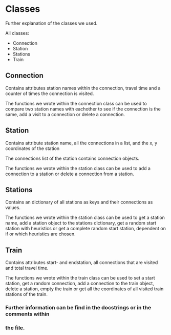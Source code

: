 # Classes

Further explanation of the classes we used.

All classes:
- Connection
- Station
- Stations
- Train

## Connection
Contains attributes station names within the connection, travel time and a
counter of times the connection is visited.

The functions we wrote within the connection class can be used to compare two
station names with eachother to see if the connection is the same, add a
visit to a connection or delete a connection.

## Station
Contains attribute station name, all the connections in a list, and the x, y
coordinates of the station

The connections list of the station contains connection objects.

The functions we wrote within the station class can be used to add a connection
to a station or delete a connection from a station.

## Stations
Contains an dictionary of all stations as keys and their connections as
values.

The functions we wrote within the station class can be used to get a station
name, add a station object to the stations dictionary, get a random start station with
heuristics or get a complete random start station, dependent on if or which
heuristics are chosen.

## Train
Contains attributes start- and endstation, all connections that are visited and
total travel time.

The functions we wrote within the train class can be used to set a start station,
get a random connection, add a connection to the train object, delete a
station, empty the train or get all the coordinates of all visited train
stations of the train.


### Further information can be find in the docstrings or in the comments within
### the file.
